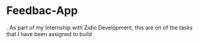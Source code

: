 # Feedbac-App
. As part of my Internship with Zidio Development, this are on of the tasks that I have been assigned to build

